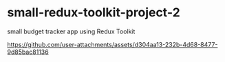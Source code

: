 # small-redux-toolkit-project-2
small budget tracker app using Redux Toolkit


https://github.com/user-attachments/assets/d304aa13-232b-4d68-8477-9d85bac81136

